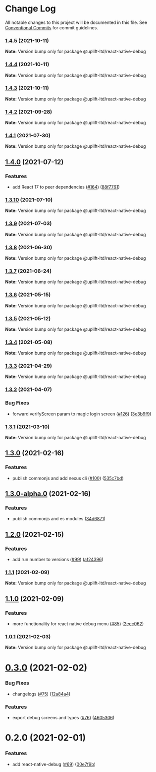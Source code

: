 # Change Log

All notable changes to this project will be documented in this file.
See [Conventional Commits](https://conventionalcommits.org) for commit guidelines.

### [1.4.5](https://github.com/uplift-ltd/nexus/compare/@uplift-ltd/react-native-debug@1.4.4...@uplift-ltd/react-native-debug@1.4.5) (2021-10-11)

**Note:** Version bump only for package @uplift-ltd/react-native-debug





### [1.4.4](https://github.com/uplift-ltd/nexus/compare/@uplift-ltd/react-native-debug@1.4.3...@uplift-ltd/react-native-debug@1.4.4) (2021-10-11)

**Note:** Version bump only for package @uplift-ltd/react-native-debug





### [1.4.3](https://github.com/uplift-ltd/nexus/compare/@uplift-ltd/react-native-debug@1.4.2...@uplift-ltd/react-native-debug@1.4.3) (2021-10-11)

**Note:** Version bump only for package @uplift-ltd/react-native-debug





### [1.4.2](https://github.com/uplift-ltd/nexus/compare/@uplift-ltd/react-native-debug@1.4.1...@uplift-ltd/react-native-debug@1.4.2) (2021-09-28)

**Note:** Version bump only for package @uplift-ltd/react-native-debug





### [1.4.1](https://github.com/uplift-ltd/nexus/compare/@uplift-ltd/react-native-debug@1.4.0...@uplift-ltd/react-native-debug@1.4.1) (2021-07-30)

**Note:** Version bump only for package @uplift-ltd/react-native-debug





## [1.4.0](https://github.com/uplift-ltd/nexus/compare/@uplift-ltd/react-native-debug@1.3.10...@uplift-ltd/react-native-debug@1.4.0) (2021-07-12)


### Features

* add React 17 to peer dependencies ([#164](https://github.com/uplift-ltd/nexus/issues/164)) ([88f7761](https://github.com/uplift-ltd/nexus/commit/88f77615dfab14127dfdf76f665ee73c3195bcb4))



### [1.3.10](https://github.com/uplift-ltd/nexus/compare/@uplift-ltd/react-native-debug@1.3.9...@uplift-ltd/react-native-debug@1.3.10) (2021-07-10)

**Note:** Version bump only for package @uplift-ltd/react-native-debug





### [1.3.9](https://github.com/uplift-ltd/nexus/compare/@uplift-ltd/react-native-debug@1.3.8...@uplift-ltd/react-native-debug@1.3.9) (2021-07-03)

**Note:** Version bump only for package @uplift-ltd/react-native-debug





### [1.3.8](https://github.com/uplift-ltd/nexus/compare/@uplift-ltd/react-native-debug@1.3.7...@uplift-ltd/react-native-debug@1.3.8) (2021-06-30)

**Note:** Version bump only for package @uplift-ltd/react-native-debug





### [1.3.7](https://github.com/uplift-ltd/nexus/compare/@uplift-ltd/react-native-debug@1.3.6...@uplift-ltd/react-native-debug@1.3.7) (2021-06-24)

**Note:** Version bump only for package @uplift-ltd/react-native-debug





### [1.3.6](https://github.com/uplift-ltd/nexus/compare/@uplift-ltd/react-native-debug@1.3.5...@uplift-ltd/react-native-debug@1.3.6) (2021-05-15)

**Note:** Version bump only for package @uplift-ltd/react-native-debug





### [1.3.5](https://github.com/uplift-ltd/nexus/compare/@uplift-ltd/react-native-debug@1.3.4...@uplift-ltd/react-native-debug@1.3.5) (2021-05-12)

**Note:** Version bump only for package @uplift-ltd/react-native-debug





### [1.3.4](https://github.com/uplift-ltd/nexus/compare/@uplift-ltd/react-native-debug@1.3.3...@uplift-ltd/react-native-debug@1.3.4) (2021-05-08)

**Note:** Version bump only for package @uplift-ltd/react-native-debug





### [1.3.3](https://github.com/uplift-ltd/nexus/compare/@uplift-ltd/react-native-debug@1.3.2...@uplift-ltd/react-native-debug@1.3.3) (2021-04-29)

**Note:** Version bump only for package @uplift-ltd/react-native-debug





### [1.3.2](https://github.com/uplift-ltd/nexus/compare/@uplift-ltd/react-native-debug@1.3.1...@uplift-ltd/react-native-debug@1.3.2) (2021-04-07)


### Bug Fixes

* forward verifyScreen param to magic login screen ([#126](https://github.com/uplift-ltd/nexus/issues/126)) ([3e3b9f9](https://github.com/uplift-ltd/nexus/commit/3e3b9f9785c9a71eca56ab14a33e072d1430ad5f))



### [1.3.1](https://github.com/uplift-ltd/nexus/compare/@uplift-ltd/react-native-debug@1.3.0...@uplift-ltd/react-native-debug@1.3.1) (2021-03-10)

**Note:** Version bump only for package @uplift-ltd/react-native-debug





## [1.3.0](https://github.com/uplift-ltd/nexus/compare/@uplift-ltd/react-native-debug@1.2.0...@uplift-ltd/react-native-debug@1.3.0) (2021-02-16)


### Features

* publish commonjs and add nexus cli ([#100](https://github.com/uplift-ltd/nexus/issues/100)) ([535c7bd](https://github.com/uplift-ltd/nexus/commit/535c7bd0ad8224b9dde814f18f9d5082366061e1))



## [1.3.0-alpha.0](https://github.com/uplift-ltd/nexus/compare/@uplift-ltd/react-native-debug@1.2.0...@uplift-ltd/react-native-debug@1.3.0-alpha.0) (2021-02-16)


### Features

* publish commonjs and es modules ([34d6871](https://github.com/uplift-ltd/nexus/commit/34d6871f720efebf2d48773ae1e17c8dc6fd652d))



## [1.2.0](https://github.com/uplift-ltd/nexus/compare/@uplift-ltd/react-native-debug@1.1.1...@uplift-ltd/react-native-debug@1.2.0) (2021-02-15)


### Features

* add run number to versions ([#99](https://github.com/uplift-ltd/nexus/issues/99)) ([af24396](https://github.com/uplift-ltd/nexus/commit/af24396bc3755f1d7e1fbcc9c94dd758396e48b8))



### [1.1.1](https://github.com/uplift-ltd/nexus/compare/@uplift-ltd/react-native-debug@1.1.0...@uplift-ltd/react-native-debug@1.1.1) (2021-02-09)

**Note:** Version bump only for package @uplift-ltd/react-native-debug





## [1.1.0](https://github.com/uplift-ltd/nexus/compare/@uplift-ltd/react-native-debug@1.0.1...@uplift-ltd/react-native-debug@1.1.0) (2021-02-09)


### Features

* more functionality for react native debug menu ([#85](https://github.com/uplift-ltd/nexus/issues/85)) ([2eec062](https://github.com/uplift-ltd/nexus/commit/2eec0625e63949812b07dd388d0f28832d08ef42))



### [1.0.1](https://github.com/uplift-ltd/nexus/compare/@uplift-ltd/react-native-debug@0.3.0...@uplift-ltd/react-native-debug@1.0.1) (2021-02-03)

**Note:** Version bump only for package @uplift-ltd/react-native-debug





# [0.3.0](https://github.com/uplift-ltd/nexus/compare/@uplift-ltd/react-native-debug@0.2.0...@uplift-ltd/react-native-debug@0.3.0) (2021-02-02)


### Bug Fixes

* changelogs ([#75](https://github.com/uplift-ltd/nexus/issues/75)) ([12a84a4](https://github.com/uplift-ltd/nexus/commit/12a84a443f74257efe930d0dcf96b61635643dcd))


### Features

* export debug screens and types ([#76](https://github.com/uplift-ltd/nexus/issues/76)) ([4605306](https://github.com/uplift-ltd/nexus/commit/4605306f891f44732fb7ee4ac87772dba6a9723a))





# 0.2.0 (2021-02-01)


### Features

* add react-native-debug ([#69](https://github.com/uplift-ltd/nexus/issues/69))
  ([00e7f9b](https://github.com/uplift-ltd/nexus/commit/00e7f9bcbb978be76b79c90be1df4100801f7b7b))
